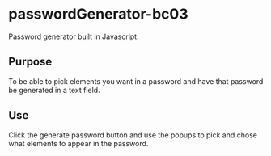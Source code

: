 # passwordGenerator-bc03
Password generator built in Javascript.

## Purpose
To be able to pick elements you want in a password and have that password be generated in a text field.

## Use
Click the generate password button and use the popups to pick and chose what elements to appear in the password.

